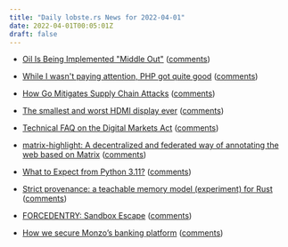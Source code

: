 ```yaml
---
title: "Daily lobste.rs News for 2022-04-01"
date: 2022-04-01T00:05:01Z
draft: false
---
```






- [Oil Is Being Implemented "Middle Out"](https://www.oilshell.org/blog/2022/03/middle-out.html)
  ([comments](https://lobste.rs/s/s2remb/oil_is_being_implemented_middle_out))



- [While I wasn't paying attention, PHP got quite good](https://dnlytras.com/blog/modern-php/)
  ([comments](https://lobste.rs/s/rllvqw/while_i_wasn_t_paying_attention_php_got))



- [How Go Mitigates Supply Chain Attacks](https://go.dev/blog/supply-chain)
  ([comments](https://lobste.rs/s/ipzpte/how_go_mitigates_supply_chain_attacks))



- [The smallest and worst HDMI display ever](https://mitxela.com/projects/ddc-oled)
  ([comments](https://lobste.rs/s/sybkjg/smallest_worst_hdmi_display_ever))



- [Technical FAQ on the Digital Markets Act](https://matrix.org/blog/2022/03/30/technical-faq-on-the-digital-markets-act)
  ([comments](https://lobste.rs/s/bwta0t/technical_faq_on_digital_markets_act))



- [matrix-highlight: A decentralized and federated way of annotating the web based on Matrix](https://github.com/DanilaFe/matrix-highlight)
  ([comments](https://lobste.rs/s/f8iswa/matrix_highlight_decentralized))



- [What to Expect from Python 3.11?](https://bas.codes/posts/new-features-python-3-11)
  ([comments](https://lobste.rs/s/cjykqr/what_expect_from_python_3_11))



- [Strict provenance: a teachable memory model (experiment) for Rust](https://doc.rust-lang.org/nightly/std/ptr/index.html#strict-provenance)
  ([comments](https://lobste.rs/s/zbmgmp/strict_provenance_teachable_memory))



- [FORCEDENTRY: Sandbox Escape](https://googleprojectzero.blogspot.com/2022/03/forcedentry-sandbox-escape.html)
  ([comments](https://lobste.rs/s/mezd19/forcedentry_sandbox_escape))



- [How we secure Monzo’s banking platform](https://monzo.com/blog/2022/03/31/how-we-secure-monzos-banking-platform/)
  ([comments](https://lobste.rs/s/y08kql/how_we_secure_monzo_s_banking_platform))


